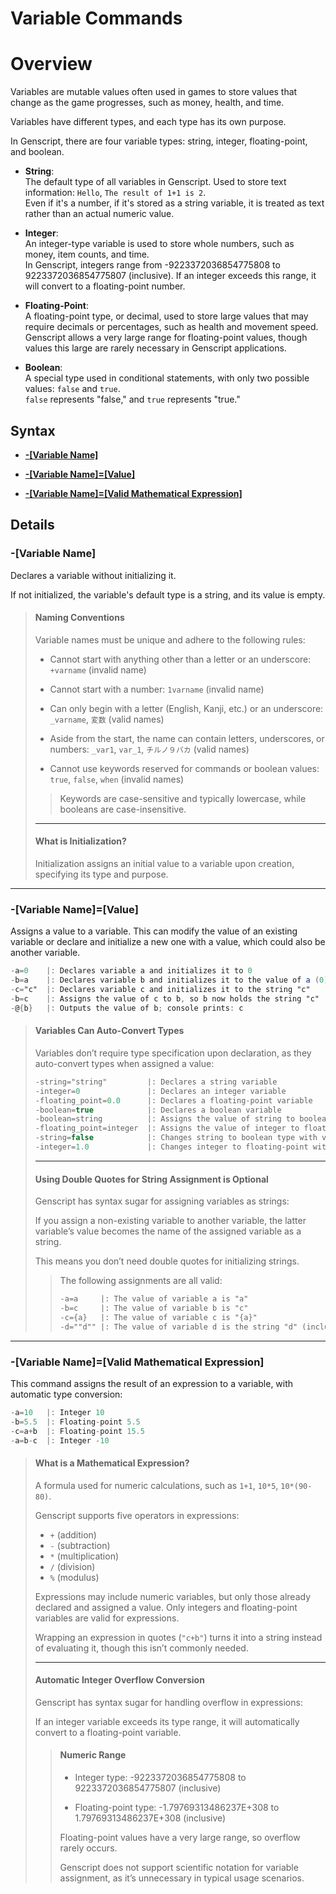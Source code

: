 # Variable Commands  
  
# Overview  
  
Variables are mutable values often used in games to store values that change as the game progresses, such as money, health, and time.  
  
Variables have different types, and each type has its own purpose.  
  
In Genscript, there are four variable types: string, integer, floating-point, and boolean.  
  
- **String**:  
The default type of all variables in Genscript. Used to store text information: `Hello`, `The result of 1+1 is 2`.  
Even if it's a number, if it's stored as a string variable, it is treated as text rather than an actual numeric value.  
  
- **Integer**:  
An integer-type variable is used to store whole numbers, such as money, item counts, and time.  
In Genscript, integers range from -9223372036854775808 to 9223372036854775807 (inclusive). If an integer exceeds this range, it will convert to a floating-point number.  
  
- **Floating-Point**:  
A floating-point type, or decimal, used to store large values that may require decimals or percentages, such as health and movement speed.  
Genscript allows a very large range for floating-point values, though values this large are rarely necessary in Genscript applications.  
  
- **Boolean**:  
A special type used in conditional statements, with only two possible values: `false` and `true`.  
`false` represents "false," and `true` represents "true."  
  
## Syntax  

- **[-[Variable Name]](#variable-name)**  
  
- **[-[Variable Name]=[Value]](#variable-namevalue)**  
  
- **[-[Variable Name]=[Valid Mathematical Expression]](#variable-namevalid-mathematical-expression)**  

## Details  
  
### **\-[Variable Name]**  
  
Declares a variable without initializing it.  
  
If not initialized, the variable's default type is a string, and its value is empty.  
  
> #### **Naming Conventions**
>  
> Variable names must be unique and adhere to the following rules:  
>  
> - Cannot start with anything other than a letter or an underscore: `+varname` (invalid name)  
>  
> - Cannot start with a number: `1varname` (invalid name)  
>  
> - Can only begin with a letter (English, Kanji, etc.) or an underscore: `_varname`, `変数` (valid names)  
>  
> - Aside from the start, the name can contain letters, underscores, or numbers: `_var1`, `var_1`, `チルノ９バカ` (valid names)  
>  
> - Cannot use keywords reserved for commands or boolean values: `true`, `false`, `when` (invalid names)  
>  
> > Keywords are case-sensitive and typically lowercase, while booleans are case-insensitive.  
>  
> ---
>
> #### **What is Initialization?**  
>  
> Initialization assigns an initial value to a variable upon creation, specifying its type and purpose.
  
---

### **\-[Variable Name]=[Value]**  
  
Assigns a value to a variable. This can modify the value of an existing variable or declare and initialize a new one with a value, which could also be another variable.  
  
```gs
-a=0    |: Declares variable a and initializes it to 0  
-b=a    |: Declares variable b and initializes it to the value of a (0)  
-c="c"  |: Declares variable c and initializes it to the string "c"  
-b=c    |: Assigns the value of c to b, so b now holds the string "c"  
-@{b}   |: Outputs the value of b; console prints: c  
```  
  
> #### **Variables Can Auto-Convert Types**  
>  
> Variables don’t require type specification upon declaration, as they auto-convert types when assigned a value:  
>  
> ```gs
> -string="string"         |: Declares a string variable  
> -integer=0               |: Declares an integer variable  
> -floating_point=0.0      |: Declares a floating-point variable  
> -boolean=true            |: Declares a boolean variable  
> -boolean=string          |: Assigns the value of string to boolean, making boolean a string type  
> -floating_point=integer  |: Assigns the value of integer to floating_point, making it an integer type  
> -string=false            |: Changes string to boolean type with value false  
> -integer=1.0             |: Changes integer to floating-point with value 1.0  
> ```  
>  
> ---  
>
> #### **Using Double Quotes for String Assignment is Optional**
>  
> Genscript has syntax sugar for assigning variables as strings:  
>  
> If you assign a non-existing variable to another variable, the latter variable’s value becomes the name of the assigned variable as a string.  
>  
> This means you don’t need double quotes for initializing strings.
>  
> > The following assignments are all valid:
> >  
> > ```gs
> > -a=a     |: The value of variable a is "a"  
> > -b=c     |: The value of variable b is "c"  
> > -c={a}   |: The value of variable c is "{a}"  
> > -d=""d"" |: The value of variable d is the string "d" (including quotes)  
> > ```

---

### **\-[Variable Name]=[Valid Mathematical Expression]**  
  
This command assigns the result of an expression to a variable, with automatic type conversion:  

```gs
-a=10   |: Integer 10  
-b=5.5  |: Floating-point 5.5  
-c=a+b  |: Floating-point 15.5  
-a=b-c  |: Integer -10  
```

> #### **What is a Mathematical Expression?**
>
> A formula used for numeric calculations, such as `1+1`, `10*5`, `10*(90-80)`.  
>    
> Genscript supports five operators in expressions:
> - `+` (addition)  
> - `-` (subtraction)  
> - `*` (multiplication)  
> - `/` (division)  
> - `%` (modulus)  
>  
> Expressions may include numeric variables, but only those already declared and assigned a value. Only integers and floating-point variables are valid for expressions.  
>  
> Wrapping an expression in quotes (`"c+b"`) turns it into a string instead of evaluating it, though this isn’t commonly needed.  
>  
> ---  
>
> #### **Automatic Integer Overflow Conversion**  
>
> Genscript has syntax sugar for handling overflow in expressions:  
>  
> If an integer variable exceeds its type range, it will automatically convert to a floating-point variable.    
>
>> #### **Numeric Range**  
>> 
>> - Integer type: -9223372036854775808 to 9223372036854775807 (inclusive)  
>>  
>> - Floating-point type: -1.79769313486237E+308 to 1.79769313486237E+308 (inclusive)  
>>  
>> Floating-point values have a very large range, so overflow rarely occurs.  
>>  
>> Genscript does not support scientific notation for variable assignment, as it’s unnecessary in typical usage scenarios.  
